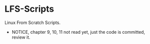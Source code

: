 # LFS-Scripts
Linux From Scratch Scripts.
- NOTICE, chapter 9, 10, 11 not read yet, just the code is committed, review it.
